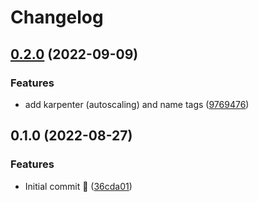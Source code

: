# Changelog

## [0.2.0](https://github.com/ventx/terraform-aws-stackx-network/compare/v0.1.0...v0.2.0) (2022-09-09)


### Features

* add karpenter (autoscaling) and name tags ([9769476](https://github.com/ventx/terraform-aws-stackx-network/commit/976947637bb995ddd3b21bac78a3cdb5c595d960))

## 0.1.0 (2022-08-27)


### Features

* Initial commit 🚀 ([36cda01](https://github.com/ventx/terraform-aws-stackx-network/commit/36cda014425e6132d069a6eed2a219d4139ea7a8))
